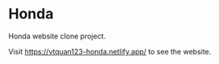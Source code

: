 # Honda

Honda website clone project.

Visit https://vtquan123-honda.netlify.app/ to see the website.
